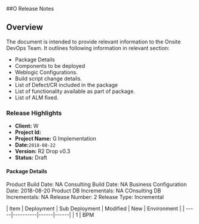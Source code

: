 ##O Release Notes

## Overview

The document is intended to provide relevant information to the Onsite DevOps Team.  It outlines following information in relevant section: 

+ Package Details
+ Components to be deployed
+ Weblogic Configurations.
+ Build script change details.
+ List of Defect/CR included in the package
+ List of functionality available as part of package.
+ List of ALM fixed.


### Release Highlights



* **Client:** W
* **Project Id:**
* **Project Name:** G Implementation
* **Date:**`2018-08-22`
* **Version:** R2 Drop  v0.3
* **Status:** Draft

#### Package Details 


Product Build Date: NA
Consulting Build Date: NA
Business Configuration Date: 2018-08-20
Product DB Incrementals: NA
COnsulting DB Incrementals: NA
Release Number: 2
Release Type: Incremental


| Item | Deployment | Sub Deployment | Modified | New | Environment |
| -----|----------|------|------|
|   1  | BPM





